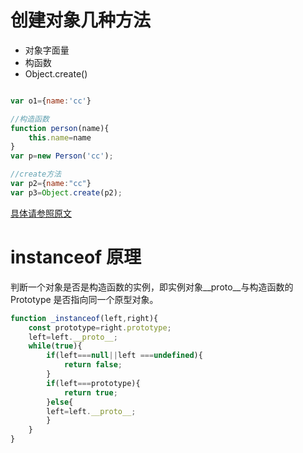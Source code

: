 # 创建对象几种方法
- 对象字面量
- 构函数
- Object.create()
```javascript

var o1={name:'cc'}

//构造函数 
function person(name){
    this.name=name
}
var p=new Person('cc');

//create方法
var p2={name:"cc"}
var p3=Object.create(p2);
```
[具体请参照原文](https://blog.csdn.net/qq_37674616/article/details/82220732)
 

# instanceof 原理
判断一个对象是否是构造函数的实例，即实例对象__proto__与构造函数的Prototype 是否指向同一个原型对象。
```javascript
function _instanceof(left,right){
    const prototype=right.prototype;
    left=left.__proto__;
    while(true){
        if(left===null||left ===undefined){
            return false;
        }
        if(left===prototype){
            return true;
        }else{
        left=left.__proto__;
        }
    }
}
```